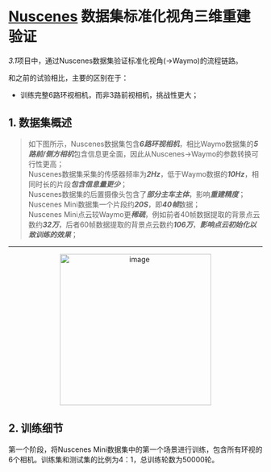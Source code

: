 # [Nuscenes](https://www.nuscenes.org/) 数据集标准化视角三维重建验证
*3.1*项目中，通过Nuscenes数据集验证标准化视角(->Waymo)的流程链路。

和之前的试验相比，主要的区别在于：
* 训练完整6路环视相机，而非3路前视相机，挑战性更大；

## 1. 数据集概述
> 如下图所示，Nuscenes数据集包含***6路环视相机***，相比Waymo数据集的***5路前/侧方相机***包含信息更全面，因此从Nuscenes->Waymo的参数转换可行性更高；   
> Nuscenes数据集采集的传感器频率为***2Hz***，低于Waymo数据的***10Hz***，相同时长的片段***包含信息量更少***；   
> Nuscenes数据集的后置摄像头包含了***部分主车主体***，影响***重建精度***；   
> Nuscenes Mini数据集一个片段约***20S***，即***40帧***数据；   
> Nuscenes Mini点云较Waymo更***稀疏***，例如前者40帧数据提取的背景点云数约***32万***，后者60帧数据提取的背景点云数约***106万***，***影响点云初始化以致训练的效果***；

---

<div align=center>
<img height="300" alt="image" src="https://github.com/user-attachments/assets/d08153ff-12ec-4b8c-addb-eed5114d9616" />
</div>


## 2. 训练细节

第一个阶段，将Nuscenes Mini数据集中的第一个场景进行训练，包含所有环视的6个相机。训练集和测试集的比例为4：1，总训练轮数为50000轮。

